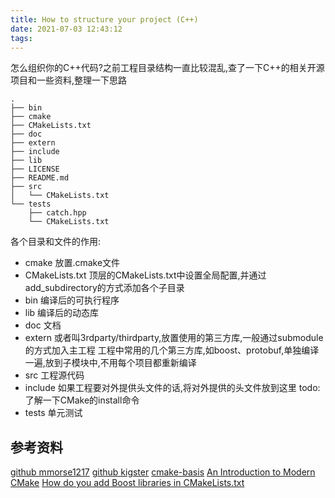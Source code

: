 ```yaml
---
title: How to structure your project (C++)
date: 2021-07-03 12:43:12
tags:
---
```


怎么组织你的C++代码?之前工程目录结构一直比较混乱,查了一下C++的相关开源项目和一些资料,整理一下思路

```
.
├── bin
├── cmake
├── CMakeLists.txt
├── doc
├── extern
├── include
├── lib
├── LICENSE
├── README.md
├── src
│   └── CMakeLists.txt
└── tests
    ├── catch.hpp
    └── CMakeLists.txt
```
各个目录和文件的作用:
- cmake
  放置.cmake文件
- CMakeLists.txt
  顶层的CMakeLists.txt中设置全局配置,并通过add_subdirectory的方式添加各个子目录
- bin
  编译后的可执行程序
- lib
  编译后的动态库
- doc
  文档
- extern
  或者叫3rdparty/thirdparty,放置使用的第三方库,一般通过submodule的方式加入主工程
  工程中常用的几个第三方库,如boost、protobuf,单独编译一遍,放到子模块中,不用每个项目都重新编译
- src
  工程源代码
- include
  如果工程要对外提供头文件的话,将对外提供的头文件放到这里
  todo: 了解一下CMake的install命令
- tests
  单元测试

## 参考资料  

[github mmorse1217](https://github.com/mmorse1217/cmake-project-template)
[github kigster](https://github.com/kigster/cmake-project-template)
[cmake-basis](https://cmake-basis.github.io)
[An Introduction to Modern CMake](https://cliutils.gitlab.io/modern-cmake/)
[How do you add Boost libraries in CMakeLists.txt](https://stackoverflow.com/questions/6646405/how-do-you-add-boost-libraries-in-cmakelists-txt)